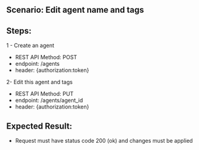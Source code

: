 ## Scenario: Edit agent name and tags 
## Steps:
1 - Create an agent

- REST API Method: POST
- endpoint: /agents
- header: {authorization:token}

2- Edit this agent  and tags

- REST API Method: PUT
- endpoint: /agents/agent_id
- header: {authorization:token}


## Expected Result:
- Request must have status code 200 (ok) and changes must be applied